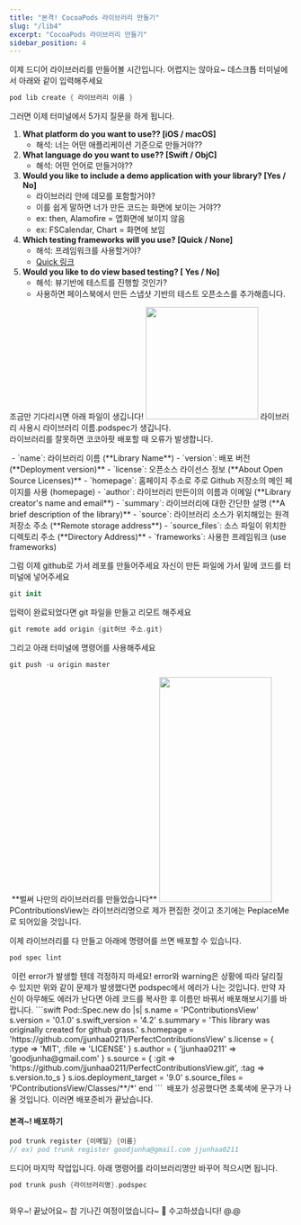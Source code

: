 ```yaml
---
title: "본격! CocoaPods 라이브러리 만들기"
slug: "/lib4"
excerpt: "CocoaPods 라이브러리 만들기"
sidebar_position: 4
---
```

이제 드디어 라이브러리를 만들어볼 시간입니다. 어렵지는 않아요~
데스크톱 터미널에서 아래와 같이 입력해주세요
```swift
pod lib create { 라이브러리 이름 }
```

그러면 이제 터미널에서 5가지 질문을 하게 됩니다.
<img src="https://i.imghippo.com/files/frEyD1722911096.png" alt="" border="0"/>
1. **What platform do you want to use?? [iOS / macOS]**
    - 해석: 너는 어떤 애플리케이션 기준으로 만들거야??
2. **What language do you want to use?? [Swift / ObjC]**
    - 해석: 어떤 언어로 만들거야??
3. **Would you like to include a demo application with your library? [Yes / No]**
    - 라이브러리 안에 데모를 포함할거야?
    - 이를 쉽게 말하면 너가 만든 코드는 화면에 보이는 거야??
    - ex: then, Alamofire = 앱화면에 보이지 않음
    - ex: FSCalendar, Chart = 화면에 보임
4. **Which testing frameworks will you use? [Quick / None]**
    - 해석: 프레임워크를 사용할거야?
    - [Quick 링크](https://github.com/Quick/Quick)
5. **Would you like to do view based testing? [ Yes / No]**
    - 해석: 뷰기반에 테스트를 진행할 것인가?
    - 사용하면 페이스북에서 만든 스냅샷 기반의 테스트 오픈소스를 추가해줍니다.

조금만 기다리시면 아래 파일이 생깁니다!
<img src="https://i.imghippo.com/files/ogzOy1722911730.png" alt="" border="0" width="200" height="200"/>
라이브러리 사용시  라이브러리 이름.podspec가 생깁니다. <br/>
라이브러리를 잘못하면 코코아팟 배포할 때 오류가 발생합니다.

<img src="https://i.imghippo.com/files/cTnqz1722912589.png" alt="" border="0"/>
- `name`: 라이브러리 이름 (**Library Name**)
- `version`: 배포 버전 (**Deployment version)**
- `license`: 오픈소스 라이선스 정보 (**About Open Source Licenses)**
- `homepage`: 홈페이지 주소로 주로 Github 저장소의 메인 페이지를 사용 (homepage)
- `author`: 라이브러리 만든이의 이름과 이메일 (**Library creator's name and email**)
- `summary`: 라이브러리에 대한 간단한 설명 (**A brief description of the library)**
- `source`: 라이브러리 소스가 위치해있는 원격 저장소 주소 (**Remote storage address**)
- `source_files`: 소스 파일이 위치한 디렉토리 주소 (**Directory Address)**
- `frameworks`: 사용한 프레임워크 (use frameworks)

그럼 이제 github로 가서 레포를 만들어주세요
자신이 만든 파일에 가서 밑에 코드를 터미널에 넣어주세요
```swift
git init
```
입력이 완료되었다면 git 파일을 만들고 리모트 해주세요
```swift
git remote add origin {git허브 주소.git}
```
그리고 아래 터미널에 명령어를 사용해주세요
```swift
git push -u origin master
```

<img src="https://i.imghippo.com/files/JHaLh1722913264.png" alt="" border="0"/>
**벌써 나만의 라이브러리를 만들었습니다**

<img src="https://i.imghippo.com/files/FM0Jv1722913371.png" alt="" border="0" width="200" height="400"/>
PContributionsView는 라이브러리명으로 제가 편집한 것이고 초기에는 PeplaceMe로 되어있을 것입니다.

이제 라이브러리를 다 만들고 아래에 명령어를 쓰면 배포할 수 있습니다.
```swift
pod spec lint
```

<img src="https://i.imghippo.com/files/AnUL31722913832.png" alt="" border="0"/>
이런 error가 발생할 텐데 걱정하지 마세요! error와 warning은 상황에 따라 달리질 수 있지만 위와 같이 문제가 발생했다면 podspec에서 에러가 나는 것입니다.
만약 자신이 아무해도 에러가 난다면 아레 코드를 복사한 후 이름만 바꿔서 배포해보시기를 바랍니다.
```swift
Pod::Spec.new do |s|
    s.name = 'PContributionsView'
    s.version = '0.1.0'
    s.swift_version = '4.2'
    s.summary = 'This library was originally created for github grass.'
    s.homepage = 'https://github.com/jjunhaa0211/PerfectContributionsView'
    s.license = { :type => 'MIT', :file => 'LICENSE' }
    s.author = { 'jjunhaa0211' => 'goodjunha@gmail.com' }
    s.source = { :git => 'https://github.com/jjunhaa0211/PerfectContributionsView.git', :tag => s.version.to_s }
    s.ios.deployment_target = '9.0'
    s.source_files = 'PContributionsView/Classes/**/*'
end
```

<img src="https://i.imghippo.com/files/5qn1K1722914027.png" alt="" border="0"/>
배포가 성공했다면 초록색에 문구가 나올 것입니다. 이러면 배포준비가 끝났습니다.

#### 본격~! 배포하기
```swift
pod trunk register {이메일} {이름}
// ex) pod trunk register goodjunha@gmail.com jjunhaa0211
```

드디어 마지막 작업입니다. 
아래 명령어를 라이브러리명만 바꾸어 적으시면 됩니다.
```swift
pod trunk push {라이브러리명}.podspec
```
<img src="https://i.imghippo.com/files/5ADx31722914222.png" alt="" border="0"/>

와우~! 끝났어요~ 참 기나긴 여정이었습니다~ 🫨
수고하셨습니다! @.@